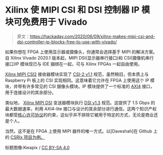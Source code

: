 # Xilinx 使 MIPI CSI 和 DSI 控制器 IP 模块可免费用于 Vivado

> 原文：<https://hackaday.com/2020/06/09/xilinx-makes-mipi-csi-and-dsi-controller-ip-blocks-free-to-use-with-vivado/>

如果你想在 FPGA 上使用显示器或摄像头，你通常会选择基于 MIPI 的解决方案。自 Xilinx Vivado 2020.1 版本起，MIPI DSI(显示器串行接口)和 CSI(摄像机串行接口)IP 模块现已与 IDE 捆绑在一起，可与 Xilinx FPGAs 一起自由使用。

[Xilinx MIPI CSI2](https://www.xilinx.com/products/intellectual-property/ef-di-mipi-csi-rx.html) 接收器模块实现了 [CSI-2 v1.1](https://en.wikipedia.org/wiki/Camera_Serial_Interface) 规范，虽然稍旧，但本质上与 Raspberry Pi 板上的 CSI 实现相同。这意味着它允许在 FPGA 上使用这个 IP 模块，并带有许多常见的 CSI 摄像头模块。IP 模块提供了一个标准的 [AXI4](https://en.wikipedia.org/wiki/Advanced_eXtensible_Interface) 接口，用于连接设计的其余部分。

类似地， [Xilinx MIPI DSI](https://www.xilinx.com/products/intellectual-property/ef-di-mipi-dsi-tx.html) 变送器模块执行 [DSI v1.3](https://en.wikipedia.org/wiki/Display_Serial_Interface) 规范。这提供了 1.5 Gbps 的最大数据速率，利用 AXI4-lite 接口与设计的其余部分进行通信。这两个知识产权块都受[核心许可协议](https://www.xilinx.com/products/intellectual-property/license/core-license-agreement.html)的约束，这似乎并不排除它被用于特定的方式，无论是商业还是个人。

当然，这不是在 FPGA 上使用 MIPI 器件的唯一方式。以[Daveshah]在 Github 上的 [CSRIx 项目为例。](https://github.com/daveshah1/CSI2Rx)

标题图像:Kwapix / [CC BY-SA 4.0](https://commons.wikimedia.org/wiki/File:Xilinx_XC3090-70_FPGA.jpg)